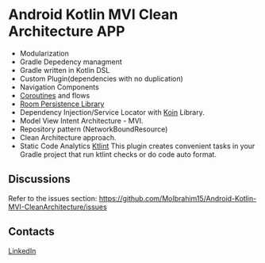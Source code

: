 # Android Kotlin MVI Clean Architecture APP
- Modularization
- Gradle Depedency managment
- Gradle written in Kotlin DSL
- Custom Plugin(dependencies with no duplication)
- Navigation Components
- [Coroutines](https://developer.android.com/kotlin/coroutines) and flows
- [Room Persistence Library](https://developer.android.com/training/data-storage/room "Room Persistence Library")
- Dependency Injection/Service Locator with [Koin](https://github.com/InsertKoinIO/koin "Koin") Library.
- Model View Intent Architecture - MVI.
- Repository pattern (NetworkBoundResource)
- Clean Architecture approach.
- Static Code Analytics [Ktlint](https://github.com/jlleitschuh/ktlint-gradle "Ktlint") This plugin creates convenient tasks in your Gradle project that run ktlint checks or do code auto format.





Discussions
-
Refer to the issues section: https://github.com/MoIbrahim15/Android-Kotlin-MVI-CleanArchitecture/issues

Contacts
-
[LinkedIn](https://www.linkedin.com/in/mohamedibrahim15/)
